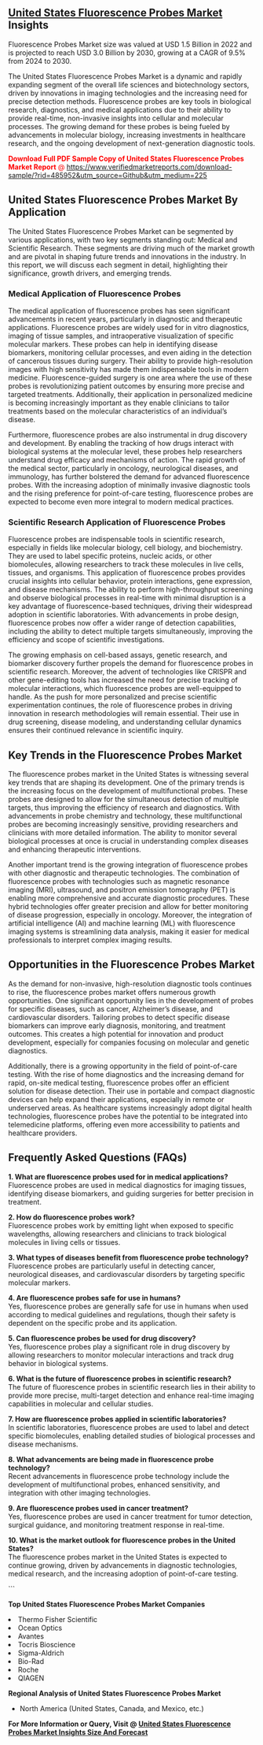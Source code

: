 <h2><a href="https://www.verifiedmarketreports.com/download-sample/?rid=485952&amp;utm_source=Github&amp;utm_medium=225" target="_blank">United States Fluorescence Probes Market</a> Insights</h2><p>Fluorescence Probes Market size was valued at USD 1.5 Billion in 2022 and is projected to reach USD 3.0 Billion by 2030, growing at a CAGR of 9.5% from 2024 to 2030.</p><p> <p>The United States Fluorescence Probes Market is a dynamic and rapidly expanding segment of the overall life sciences and biotechnology sectors, driven by innovations in imaging technologies and the increasing need for precise detection methods. Fluorescence probes are key tools in biological research, diagnostics, and medical applications due to their ability to provide real-time, non-invasive insights into cellular and molecular processes. The growing demand for these probes is being fueled by advancements in molecular biology, increasing investments in healthcare research, and the ongoing development of next-generation diagnostic tools.</p> <p><p><span class=""><span style="color: #ff0000;"><strong>Download Full PDF Sample Copy of United States Fluorescence Probes Market Report</strong> @ </span><a href="https://www.verifiedmarketreports.com/download-sample/?rid=485952&amp;utm_source=Github&amp;utm_medium=225" target="_blank">https://www.verifiedmarketreports.com/download-sample/?rid=485952&amp;utm_source=Github&amp;utm_medium=225</a></span></p></p> <h2>United States Fluorescence Probes Market By Application</h2> <p>The United States Fluorescence Probes Market can be segmented by various applications, with two key segments standing out: Medical and Scientific Research. These segments are driving much of the market growth and are pivotal in shaping future trends and innovations in the industry. In this report, we will discuss each segment in detail, highlighting their significance, growth drivers, and emerging trends.</p> <h3>Medical Application of Fluorescence Probes</h3> <p>The medical application of fluorescence probes has seen significant advancements in recent years, particularly in diagnostic and therapeutic applications. Fluorescence probes are widely used for in vitro diagnostics, imaging of tissue samples, and intraoperative visualization of specific molecular markers. These probes can help in identifying disease biomarkers, monitoring cellular processes, and even aiding in the detection of cancerous tissues during surgery. Their ability to provide high-resolution images with high sensitivity has made them indispensable tools in modern medicine. Fluorescence-guided surgery is one area where the use of these probes is revolutionizing patient outcomes by ensuring more precise and targeted treatments. Additionally, their application in personalized medicine is becoming increasingly important as they enable clinicians to tailor treatments based on the molecular characteristics of an individual’s disease.</p> <p>Furthermore, fluorescence probes are also instrumental in drug discovery and development. By enabling the tracking of how drugs interact with biological systems at the molecular level, these probes help researchers understand drug efficacy and mechanisms of action. The rapid growth of the medical sector, particularly in oncology, neurological diseases, and immunology, has further bolstered the demand for advanced fluorescence probes. With the increasing adoption of minimally invasive diagnostic tools and the rising preference for point-of-care testing, fluorescence probes are expected to become even more integral to modern medical practices.</p> <h3>Scientific Research Application of Fluorescence Probes</h3> <p>Fluorescence probes are indispensable tools in scientific research, especially in fields like molecular biology, cell biology, and biochemistry. They are used to label specific proteins, nucleic acids, or other biomolecules, allowing researchers to track these molecules in live cells, tissues, and organisms. This application of fluorescence probes provides crucial insights into cellular behavior, protein interactions, gene expression, and disease mechanisms. The ability to perform high-throughput screening and observe biological processes in real-time with minimal disruption is a key advantage of fluorescence-based techniques, driving their widespread adoption in scientific laboratories. With advancements in probe design, fluorescence probes now offer a wider range of detection capabilities, including the ability to detect multiple targets simultaneously, improving the efficiency and scope of scientific investigations.</p> <p>The growing emphasis on cell-based assays, genetic research, and biomarker discovery further propels the demand for fluorescence probes in scientific research. Moreover, the advent of technologies like CRISPR and other gene-editing tools has increased the need for precise tracking of molecular interactions, which fluorescence probes are well-equipped to handle. As the push for more personalized and precise scientific experimentation continues, the role of fluorescence probes in driving innovation in research methodologies will remain essential. Their use in drug screening, disease modeling, and understanding cellular dynamics ensures their continued relevance in scientific inquiry.</p> <h2>Key Trends in the Fluorescence Probes Market</h2> <p>The fluorescence probes market in the United States is witnessing several key trends that are shaping its development. One of the primary trends is the increasing focus on the development of multifunctional probes. These probes are designed to allow for the simultaneous detection of multiple targets, thus improving the efficiency of research and diagnostics. With advancements in probe chemistry and technology, these multifunctional probes are becoming increasingly sensitive, providing researchers and clinicians with more detailed information. The ability to monitor several biological processes at once is crucial in understanding complex diseases and enhancing therapeutic interventions.</p> <p>Another important trend is the growing integration of fluorescence probes with other diagnostic and therapeutic technologies. The combination of fluorescence probes with technologies such as magnetic resonance imaging (MRI), ultrasound, and positron emission tomography (PET) is enabling more comprehensive and accurate diagnostic procedures. These hybrid technologies offer greater precision and allow for better monitoring of disease progression, especially in oncology. Moreover, the integration of artificial intelligence (AI) and machine learning (ML) with fluorescence imaging systems is streamlining data analysis, making it easier for medical professionals to interpret complex imaging results.</p> <h2>Opportunities in the Fluorescence Probes Market</h2> <p>As the demand for non-invasive, high-resolution diagnostic tools continues to rise, the fluorescence probes market offers numerous growth opportunities. One significant opportunity lies in the development of probes for specific diseases, such as cancer, Alzheimer’s disease, and cardiovascular disorders. Tailoring probes to detect specific disease biomarkers can improve early diagnosis, monitoring, and treatment outcomes. This creates a high potential for innovation and product development, especially for companies focusing on molecular and genetic diagnostics.</p> <p>Additionally, there is a growing opportunity in the field of point-of-care testing. With the rise of home diagnostics and the increasing demand for rapid, on-site medical testing, fluorescence probes offer an efficient solution for disease detection. Their use in portable and compact diagnostic devices can help expand their applications, especially in remote or underserved areas. As healthcare systems increasingly adopt digital health technologies, fluorescence probes have the potential to be integrated into telemedicine platforms, offering even more accessibility to patients and healthcare providers.</p> <h2>Frequently Asked Questions (FAQs)</h2> <p><strong>1. What are fluorescence probes used for in medical applications?</strong><br>Fluorescence probes are used in medical diagnostics for imaging tissues, identifying disease biomarkers, and guiding surgeries for better precision in treatment.</p> <p><strong>2. How do fluorescence probes work?</strong><br>Fluorescence probes work by emitting light when exposed to specific wavelengths, allowing researchers and clinicians to track biological molecules in living cells or tissues.</p> <p><strong>3. What types of diseases benefit from fluorescence probe technology?</strong><br>Fluorescence probes are particularly useful in detecting cancer, neurological diseases, and cardiovascular disorders by targeting specific molecular markers.</p> <p><strong>4. Are fluorescence probes safe for use in humans?</strong><br>Yes, fluorescence probes are generally safe for use in humans when used according to medical guidelines and regulations, though their safety is dependent on the specific probe and its application.</p> <p><strong>5. Can fluorescence probes be used for drug discovery?</strong><br>Yes, fluorescence probes play a significant role in drug discovery by allowing researchers to monitor molecular interactions and track drug behavior in biological systems.</p> <p><strong>6. What is the future of fluorescence probes in scientific research?</strong><br>The future of fluorescence probes in scientific research lies in their ability to provide more precise, multi-target detection and enhance real-time imaging capabilities in molecular and cellular studies.</p> <p><strong>7. How are fluorescence probes applied in scientific laboratories?</strong><br>In scientific laboratories, fluorescence probes are used to label and detect specific biomolecules, enabling detailed studies of biological processes and disease mechanisms.</p> <p><strong>8. What advancements are being made in fluorescence probe technology?</strong><br>Recent advancements in fluorescence probe technology include the development of multifunctional probes, enhanced sensitivity, and integration with other imaging technologies.</p> <p><strong>9. Are fluorescence probes used in cancer treatment?</strong><br>Yes, fluorescence probes are used in cancer treatment for tumor detection, surgical guidance, and monitoring treatment response in real-time.</p> <p><strong>10. What is the market outlook for fluorescence probes in the United States?</strong><br>The fluorescence probes market in the United States is expected to continue growing, driven by advancements in diagnostic technologies, medical research, and the increasing adoption of point-of-care testing.</p> ```</p><p><strong>Top United States Fluorescence Probes Market Companies</strong></p><div data-test-id=""><p><li>Thermo Fisher Scientific</li><li> Ocean Optics</li><li> Avantes</li><li> Tocris Bioscience</li><li> Sigma-Aldrich</li><li> Bio-Rad</li><li> Roche</li><li> QIAGEN</li></p><div><strong>Regional Analysis of&nbsp;United States Fluorescence Probes Market</strong></div><ul><li dir="ltr"><p dir="ltr">North America&nbsp;(United States, Canada, and Mexico, etc.)</p></li></ul><p><strong>For More Information or Query, Visit @&nbsp;</strong><strong><a href="https://www.verifiedmarketreports.com/product/fluorescence-probes-market-size-and-forecast/?utm_source=Github&amp;utm_medium=225" target="_blank">United States Fluorescence Probes Market Insights Size And Forecast</a></strong></p></div>
